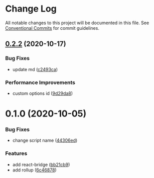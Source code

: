 # Change Log

All notable changes to this project will be documented in this file.
See [Conventional Commits](https://conventionalcommits.org) for commit guidelines.

## [0.2.2](https://github.com/zxeryu/echarts-start/compare/@echarts-start/react-bridge@0.1.1...@echarts-start/react-bridge@0.2.2) (2020-10-17)

### Bug Fixes

- update md ([c2493ca](https://github.com/zxeryu/echarts-start/commit/c2493ca7436b2adbfeac72e8dcdb0ddc1c01a5e0))

### Performance Improvements

- custom options id ([9d29da8](https://github.com/zxeryu/echarts-start/commit/9d29da8dbd1cd42dc25a2b0c0721ee6797fa5526))

# 0.1.0 (2020-10-05)

### Bug Fixes

- change script name ([44306ed](https://github.com/zxeryu/echarts-start/commit/44306ed358272a1408064d6881d13bf080b326e7))

### Features

- add react-bridge ([bb21cb9](https://github.com/zxeryu/echarts-start/commit/bb21cb9886fc683d369fb8ab3d78b592cd77ac37))
- add rollup ([6c46878](https://github.com/zxeryu/echarts-start/commit/6c46878a96bc8bfaa2f29174b1a6c12bb5a54dfe))
